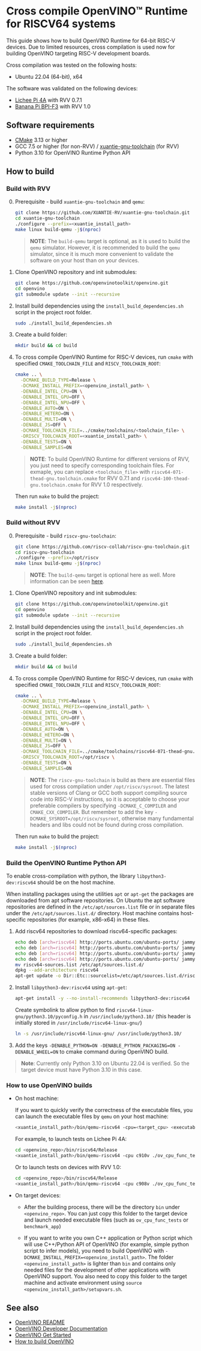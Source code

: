 # Cross compile OpenVINO™ Runtime for RISCV64 systems
This guide shows how to build OpenVINO Runtime for 64-bit RISC-V devices. Due to limited resources, cross compilation is used now for building OpenVINO targeting RISC-V development boards.

Cross compilation was tested on the following hosts:
- Ubuntu 22.04 (64-bit), x64

The software was validated on the following devices:
- [Lichee Pi 4A](https://wiki.sipeed.com/hardware/en/lichee/th1520/lp4a.html) with RVV 0.7.1
- [Banana Pi BPI-F3](https://www.banana-pi.org/en/banana-pi-sbcs/175.html) with RVV 1.0


## Software requirements

- [CMake](https://cmake.org/download/) 3.13 or higher
- GCC 7.5 or higher (for non-RVV) / [xuantie-gnu-toolchain](https://github.com/XUANTIE-RV/xuantie-gnu-toolchain) (for RVV)
- Python 3.10 for OpenVINO Runtime Python API

## How to build
### Build with RVV
0. Prerequisite - build `xuantie-gnu-toolchain` and `qemu`:
   ```sh
   git clone https://github.com/XUANTIE-RV/xuantie-gnu-toolchain.git
   cd xuantie-gnu-toolchain
   ./configure --prefix=<xuantie_install_path>
   make linux build-qemu -j$(nproc)
   ```
   > **NOTE**: The `build-qemu` target is optional, as it is used to build the `qemu` simulator. However, it is recommended to build the `qemu` simulator, since it is much more convenient to validate the software on your host than on your devices.

1. Clone OpenVINO repository and init submodules:
   ```sh
   git clone https://github.com/openvinotoolkit/openvino.git
   cd openvino
   git submodule update --init --recursive
   ```

2. Install build dependencies using the `install_build_dependencies.sh` script in the
   project root folder.
   ```sh
   sudo ./install_build_dependencies.sh
   ```

3. Create a build folder:
   ```sh
   mkdir build && cd build
   ``` 

4. To cross compile OpenVINO Runtime for RISC-V devices, run `cmake` with specified `CMAKE_TOOLCHAIN_FILE` and `RISCV_TOOLCHAIN_ROOT`:
   ```sh
   cmake .. \
     -DCMAKE_BUILD_TYPE=Release \
     -DCMAKE_INSTALL_PREFIX=<openvino_install_path> \
     -DENABLE_INTEL_CPU=ON \
     -DENABLE_INTEL_GPU=OFF \
     -DENABLE_INTEL_NPU=OFF \
     -DENABLE_AUTO=ON \
     -DENABLE_HETERO=ON \
     -DENABLE_MULTI=ON \
     -DENABLE_JS=OFF \
     -DCMAKE_TOOLCHAIN_FILE=../cmake/toolchains/<toolchain_file> \
     -DRISCV_TOOLCHAIN_ROOT=<xuantie_install_path> \
     -DENABLE_TESTS=ON \
     -DENABLE_SAMPLES=ON
   ```
   > **NOTE**: To build OpenVINO Runtime for different versions of RVV, you just need to specify corresponding toolchain files. For exmaple, you can replace `<toolchain_file>` with `riscv64-071-thead-gnu.toolchain.cmake` for RVV 0.7.1 and `riscv64-100-thead-gnu.toolchain.cmake` for RVV 1.0 respectively.

   Then run `make` to build the project:
   ```sh
   make install -j$(nproc)
   ```

### Build without RVV
0. Prerequisite - build `riscv-gnu-toolchain`:
   ```sh
   git clone https://github.com/riscv-collab/riscv-gnu-toolchain.git
   cd riscv-gnu-toolchain
   ./configure --prefix=/opt/riscv
   make linux build-qemu -j$(nproc)
   ```
   > **NOTE**: The `build-qemu` target is optional here as well. More information can be seen [here](https://github.com/riscv-collab/riscv-gnu-toolchain).

1. Clone OpenVINO repository and init submodules:
   ```sh
   git clone https://github.com/openvinotoolkit/openvino.git
   cd openvino
   git submodule update --init --recursive
   ```

2. Install build dependencies using the `install_build_dependencies.sh` script in the
   project root folder.
   ```sh
   sudo ./install_build_dependencies.sh
   ```

3. Create a build folder:
   ```sh
   mkdir build && cd build
   ``` 

4. To cross compile OpenVINO Runtime for RISC-V devices, run `cmake` with specified `CMAKE_TOOLCHAIN_FILE` and `RISCV_TOOLCHAIN_ROOT`:
   ```sh
   cmake .. \
     -DCMAKE_BUILD_TYPE=Release \
     -DCMAKE_INSTALL_PREFIX=<openvino_install_path> \
     -DENABLE_INTEL_CPU=ON \
     -DENABLE_INTEL_GPU=OFF \
     -DENABLE_INTEL_NPU=OFF \
     -DENABLE_AUTO=ON \
     -DENABLE_HETERO=ON \
     -DENABLE_MULTI=ON \
     -DENABLE_JS=OFF \
     -DCMAKE_TOOLCHAIN_FILE=../cmake/toolchains/riscv64-071-thead-gnu.toolchain.cmake \
     -DRISCV_TOOLCHAIN_ROOT=/opt/riscv \
     -DENABLE_TESTS=ON \
     -DENABLE_SAMPLES=ON
   ```
   > **NOTE**: The `riscv-gnu-toolchain` is build as there are essential files used for cross compilation under `/opt/riscv/sysroot`. The latest stable versions of Clang or GCC both support compiling source code into RISC-V instructions, so it is acceptable to choose your preferable compilers by specifying `-DCMAKE_C_COMPILER` and `CMAKE_CXX_COMPILER`. But remember to add the key `-DCMAKE_SYSROOT=/opt/riscv/sysroot`, otherwise many fundamental headers and libs could not be found during cross compilation. 

   Then run `make` to build the project:
   ```sh
   make install -j$(nproc)
   ```

### Build the OpenVINO Runtime Python API

To enable cross-compilation with python, the library `libpython3-dev:riscv64` should be on the host machine.

When installing packages using the utilities `apt` or `apt-get` the packages are downloaded from apt software repositories. On Ubuntu the apt software repositories are defined in the `/etc/apt/sources.list` file or in separate files under the `/etc/apt/sources.list.d/` directory. Host machine contains host-specific repositories (for example, x86-x64) in these files. 

1. Add riscv64 repositories to download riscv64-specific packages:
    ```sh
    echo deb [arch=riscv64] http://ports.ubuntu.com/ubuntu-ports/ jammy main >> riscv64-sources.list
    echo deb [arch=riscv64] http://ports.ubuntu.com/ubuntu-ports/ jammy universe >> riscv64-sources.list
    echo deb [arch=riscv64] http://ports.ubuntu.com/ubuntu-ports/ jammy-updates main >> riscv64-sources.list
    echo deb [arch=riscv64] http://ports.ubuntu.com/ubuntu-ports/ jammy-security main >> riscv64-sources.list
    mv riscv64-sources.list /etc/apt/sources.list.d/
    dpkg --add-architecture riscv64
    apt-get update -o Dir::Etc::sourcelist=/etc/apt/sources.list.d/riscv64-sources.list
    ```

2. Install `libpython3-dev:riscv64` using `apt-get`:
    ```sh
    apt-get install -y --no-install-recommends libpython3-dev:riscv64
    ```
   Create  symbolink to allow python to find `riscv64-linux-gnu/python3.10/pyconfig.h` in `/usr/include/python3.10/` (this header is initially stored in `/usr/include/riscv64-linux-gnu/`)
    ```sh
    ln -s /usr/include/riscv64-linux-gnu/ /usr/include/python3.10/
    ```

3. Add the keys `-DENABLE_PYTHON=ON -DENABLE_PYTHON_PACKAGING=ON -DENABLE_WHEEL=ON` to cmake command during OpenVINO build.

> **Note**: Currently only Python 3.10 on Ubuntu 22.04 is verified. So the target device must have Python 3.10 in this case.

### How to use OpenVINO builds

- On host machine:

  If you want to quickly verify the correctness of the executable files, you can launch the executable files by `qemu` on your host machine:
  ```sh
  <xuantie_install_path>/bin/qemu-riscv64 -cpu=<target_cpu> <executable_file_path>
  ```
  For example, to launch tests on Lichee Pi 4A:
  ```sh
  cd <openvino_repo>/bin/riscv64/Release
  <xuantie_install_path>/bin/qemu-riscv64 -cpu c910v ./ov_cpu_func_tests
  ```
  Or to launch tests on devices with RVV 1.0:
  ```sh
  cd <openvino_repo>/bin/riscv64/Release
  <xuantie_install_path>/bin/qemu-riscv64 -cpu c908v ./ov_cpu_func_tests
  ```

- On target devices:
  
  - After the building process, there will be the directory `bin` under `<openvino_repo>`. You can just copy this folder to the target device and launch needed executable files (such as `ov_cpu_func_tests` or `benchmark_app`)

  - If you want to write you own C++ application or Python script which will use C++/Python API of OpenVINO (for example, simple python script to infer models), you need to build OpenVINO with `-DCMAKE_INSTALL_PREFIX=<openvino_install_path>`. The folder `<openvino_install_path>` is lighter than `bin` and contains only needed files for the development of other applications with OpenVINO support. You also need to copy this folder to the target machine and activate environment using `source <openvino_install_path>/setupvars.sh`.

## See also

 * [OpenVINO README](../../README.md)
 * [OpenVINO Developer Documentation](index.md)
 * [OpenVINO Get Started](./get_started.md)
 * [How to build OpenVINO](build.md)

